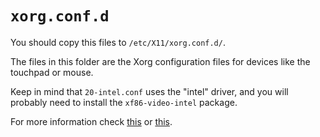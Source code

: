 # `xorg.conf.d`

You should copy this files to `/etc/X11/xorg.conf.d/`.

The files in this folder are the Xorg configuration files for devices like the
touchpad or mouse.

Keep in mind that `20-intel.conf` uses the "intel" driver, and you will probably
need to install the `xf86-video-intel` package.

For more information check
[this](https://wiki.archlinux.org/title/xorg#Input_devices) or
[this](https://wiki.archlinux.org/title/Xinput).
